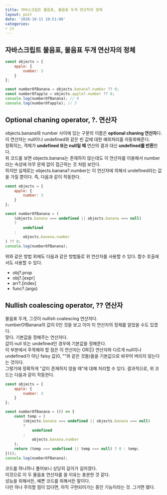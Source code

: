 ```yaml
---
title: 자바스크립트 물음표, 물음표 두개 연산자의 정체
layout: post
date: '2020-10-11 10:51:00'
categories:
- js
---
```


## 자바스크립트 물음표, 물음표 두개 연산자의 정체

```javascript
const objects = {
    apple: {
        number: 3
    }
};

const numberOfBanana = objects.banana?.number ?? 0;
const numberOfapple = objects.apple?.number ?? 0;
console.log(numberOfBanana); // 0
console.log(numberOfapple); // 3
```

## Optional chaning operator, ?. 연산자

objects.banana와 number 사이에 있는 구문의 이름은 **optional chaning 연산자**다.  
이 연산자는 null이나 undefined와 같은 빈 값에 대한 예외처리를 자동화해준다.  
정확히는, 객체가 **undefined 또는 null일 때** 연산의 결과 대신 **undefined를 반환**한다.  
위 코드를 보면 objects.banana는 존재하지 않는데도 이 연산자를 이용해서 number라는 속성에 아무 문제 없이 접근하는 것 처럼 보인다.  
하지만 실제로는 objects.banana?.number는 이 연산자에 의해서 undefined라는 값을 가질 뿐이다. 즉, 다음과 같이 작동한다.

```javascript
const objects = {
    apple: {
        number: 3
    }
};

const numberOfBanana = (
    (objects.banana === undefined || objects.banana === null)
    ?
        undefined
    :
        objects.banana.number
) ?? 0;
console.log(numberOfBanana);
```

위와 같은 방법 외에도 다음과 같은 방법들로 위 연산자를 사용할 수 있다. 함수 호출에서도 사용할 수 있다.

* obj?.prop
* obj?.[expr]
* arr?.[index]
* func?.(args)

## Nullish coalescing operator, ?? 연산자

물음표 두개, 그것이 nullish coalescing 연산자다.  
numberOfBanana의 값이 0인 것을 보고 이미 이 연산자의 정체를 알았을 수도 있겠다.  
맞다. 기본값을 정해주는 연산자다.  
값이 null 또는 undefined인 경우에 기본값을 정해준다.  
이 부분에서 주목해야 할 점은 이 연산자는 OR(||) 연산자와 다르게 null이나 undefined가 아닌 falsy 값(0, ""와 같은 것들)들을 기본값으로 바꾸어 버리지 않는다는 것이다.  
그렇기에 정확하게 "값이 존재하지 않을 때"에 대해 처리할 수 있다. 결과적으로, 위 코드는 다음과 같이 작동한다.

```javascript
const objects = {
    apple: {
        number: 3
    }
};

const numberOfBanana = (() => {
    const temp = (
        (objects.banana === undefined || objects.banana === null)
        ?
            undefined
        :
            objects.banana.number
    );
    return (temp === undefined || temp === null) ? 0 : temp;
})();
console.log(numberOfBanana);
```

코드를 하나하나 풀어보니 상당히 길이가 길어졌다.  
이것으로 이 두 물음표 연산자를 쓸 이유는 충분한 것 같다.  
성능을 위해서든, 예쁜 코드를 위해서든 말이다.  
다만 하나 주의할 점이 있다면, 아직 구현되어가는 중인 기능이라는 것. 그거면 됐다.